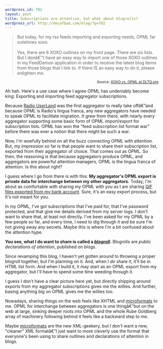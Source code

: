 ```yaml
--- 
wordpress_id: 782
layout: post
title: Subscriptions are attention, but what about blogrolls?
wordpress_url: http://decafbad.com/blog/?p=782
---
```

<blockquote cite="http://www.dltq.org/?p=763">But today, for my rss feeds importing and exporting needs, OPML far outshines xoxo.<br /><br />Yes, there are 6 XOXO outlines on my front page. There are six lists. But I donâ€™t have an easy way to import one of those XOXO outlines in my FeedDemon application in order to receive the latest blog items from those blogs that I link to. If there IS an easy way to do it, please enlighten me.</blockquote>
<small style="text-align:right; display:block">Source: <a href="http://www.dltq.org/?p=763#comment-1131">XOXO vs. OPML at DLTQ.org</a></small>

Ah hah.  Here's a use case where I agree OPML has undeniably become king: Exporting and importing feed aggregator subscriptions.

Because [Radio UserLand][radio] was the first aggregator to really take offâ€”and because OPML is Radio's lingua franca, any new aggregators have needed to speak OPML to facilitate migration.  It grew from there, with nearly every aggregator supporting some basic form of OPML import/export for subscription lists.  OPML has won the "feed subscription list format war" before there was ever a notion that there might be such a war.

Now, I'm woefully behind on all the buzz connecting OPML with attention.  But, my impression so far is that people want to share their subscription list, exported from their aggregator of choice.  That comes out as OPML.  So then, the reasoning is that because aggregators produce OPML, and aggregators are powerful attention managers, OPML is the lingua franca of attention.  Is this about right?

I guess where I go from there is with this:  **My aggregator's OPML export is private data for interchange between my other aggregators.**  Today, I'm about as comfortable with sharing my OPML with you as I am sharing [QIF files exported from my bank account][qif].  Sure, it's an easy export process, but it's not meant for you.

In my OPML, I've got subscriptions that I've paid for, that I've password protected, and that give me details derived from my server logs.  I don't want to share that, at least not directly.  I've been asked for my OPML by a few people so far, and every time, I need to dig through it and be sure I'm not giving away any secrets.  Maybe this is where I'm a bit confused about the attention hype.

**You see, what I do want to share is called a *[blogroll][radioblogroll]*.**  Blogrolls are *public declarations of attention*, published on blogs.  

Since revamping this blog, I haven't yet gotten around to throwing a proper blogroll together, but I'm planning on it.  And, when I *do* share it, it'll be in HTML list form.  And when I build it, it may start as an OPML export from my aggregator, but I'll have to spend some time weeding through it.

I guess I don't have a clear picture here yet, but directly shipping around exports from my aggregator subscriptions gives me the willies.  And further, basing anything big on OPML gives me the willies too.  

Nowadays, sharing things on the web feels like XHTML and [microformats][] to me.  OPML for interchange between aggregators is one thingâ€”but on the web at large, sinking deeper roots into OPML and the whole Rube Goldberg array of machinery following behind it feels like a backward step to me.  

Maybe [microformats][] are the new XML-geekery, but I don't want a new, "cleaner" XML formatâ€”I just want to more cleverly use the format that everyone's been using to share outlines and declarations of attention in blogs.

[qif]: http://web.intuit.com/support/quicken/2002/win/1177.html
[radio]: http://radio.userland.com/
[radioblogroll]: http://radio.outliners.com/blogRollOutliner
[microformats]: http://www.microformats.org/
